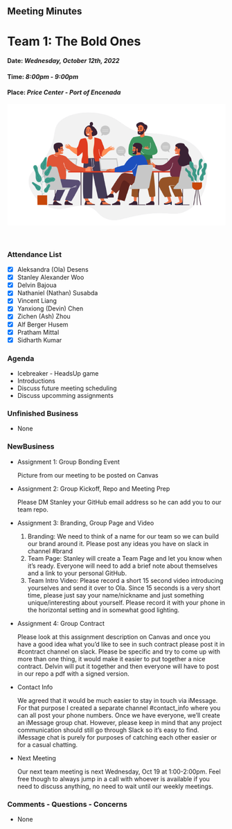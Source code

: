 ## Meeting Minutes
# Team 1: The Bold Ones

#### Date: *Wednesday, October 12th, 2022*
#### Time: *8:00pm - 9:00pm*
#### Place: *Price Center - Port of Encenada*

![text](teamMeeting.png)

<br>

### Attendance List
- [x] Aleksandra (Ola) Desens
- [x] Stanley Alexander Woo
- [x] Delvin Bajoua
- [x] Nathaniel (Nathan) Susabda
- [x] Vincent Liang
- [x] Yanxiong (Devin) Chen
- [x] Zichen (Ash) Zhou
- [x] Alf Berger Husem
- [x] Pratham Mittal
- [x] Sidharth Kumar

### Agenda
* Icebreaker - HeadsUp game
* Introductions
* Discuss future meeting scheduling
* Discuss upcomming assignments

### Unfinished Business
* None

### NewBusiness
* Assignment 1: Group Bonding Event
    
    Picture from our meeting to be posted on Canvas
* Assignment 2: Group Kickoff, Repo and Meeting Prep
    
    Please DM Stanley your GitHub email address so he can add you to our team repo. 
* Assignment 3: Branding, Group Page and Video
    1. Branding: We need to think of a name for our team so we can build our brand around it. Please post any ideas you have on slack in channel #brand
    2. Team Page: Stanley will create a Team Page and let you know when it’s ready. Everyone will need to add a brief note about themselves and a link to your personal GitHub.
    3. Team Intro Video: Please record a short 15 second video introducing yourselves and send it over to Ola. Since 15 seconds is a very short time, please just say your name/nickname and just something unique/interesting about yourself. Please record it with your phone in the horizontal setting and in somewhat good lighting.
* Assignment 4: Group Contract
    
    Please look at this assignment description on Canvas and once you have a good idea what you’d like to see in such contract please post it in #contract channel on slack. Please be specific and try to come up with more than one thing, it would make it easier to put together a nice contract. Delvin will put it together and then everyone will have to post in our repo a pdf with a signed version.
* Contact Info
     
     We agreed that it would be much easier to stay in touch via iMessage. For that purpose I created a separate channel #contact_info where you can all post your phone numbers. Once we have everyone, we’ll create an iMessage group chat. However, please keep in mind that any project communication should still go through Slack so it’s easy to find. iMessage chat is purely for purposes of catching each other easier or for a casual chatting.
* Next Meeting
    
    Our next team meeting is next Wednesday, Oct 19 at 1:00-2:00pm. Feel free though to always jump in a call with whoever is available if you need to discuss anything, no need to wait until our weekly meetings.

### Comments - Questions - Concerns
* None
